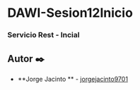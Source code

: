 # DAWI-Sesion12Inicio
### Servicio Rest - Incial

## Autor ✒️

* **Jorge Jacinto ** - [jorgejacinto9701](https://github.com/jorgejacinto9701)
